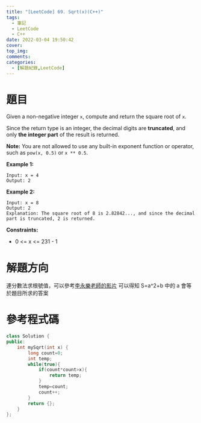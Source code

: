 ```yaml
---
title: "[LeetCode] 69. Sqrt(x)(C++)"
tags:
  - 筆記
  - LeetCode
  - C++
date: 2022-03-04 19:50:42
cover:
top_img:
comments:
categories:
  - [解題紀錄,LeetCode]
---
```

# 題目
Given a non-negative integer `x`, compute and return the square root of `x`.

Since the return type is an integer, the decimal digits are **truncated**, and only **the integer part** of the result is returned.

**Note:** You are not allowed to use any built-in exponent function or operator, such as `pow(x, 0.5)` or `x ** 0.5`.

**Example 1:**
```text
Input: x = 4
Output: 2
```

**Example 2:**
```text
Input: x = 8
Output: 2
Explanation: The square root of 8 is 2.82842..., and since the decimal part is truncated, 2 is returned.
```

**Constraints:**
- 0 <= x <= 231 - 1

# 解題方向
連分數法求根號值，可以參考[李永樂老師的影片](https://youtu.be/NXexkJyPoQs?t=27)
可以得知 S=a^2+b 中的 a 會等於題目所求的答案

# 參考程式碼
```cpp
class Solution {
public:
    int mySqrt(int x) {
        long count=0;
        int temp;
        while(true){
            if(count*count>x){
                return temp;
            }
            temp=count;
            count++;
        }
        return {};
    }
};
```
